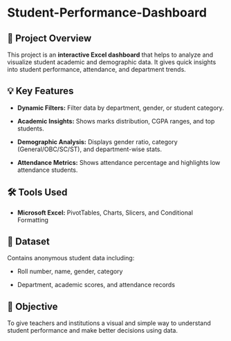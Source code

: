 # Student-Performance-Dashboard
## 🧾 Project Overview

This project is an **interactive Excel dashboard** that helps to analyze and visualize student academic and demographic data.
It gives quick insights into student performance, attendance, and department trends.

## 💡 Key Features

- **Dynamic Filters:** Filter data by department, gender, or student category.

- **Academic Insights:** Shows marks distribution, CGPA ranges, and top students.

- **Demographic Analysis:** Displays gender ratio, category (General/OBC/SC/ST), and department-wise stats.

- **Attendance Metrics:** Shows attendance percentage and highlights low attendance students.

## 🛠 Tools Used

- **Microsoft Excel:** PivotTables, Charts, Slicers, and Conditional Formatting

## 📁 Dataset

Contains anonymous student data including:

- Roll number, name, gender, category

- Department, academic scores, and attendance records

## 🎯 Objective

To give teachers and institutions a visual and simple way to understand student performance and make better decisions using data.
